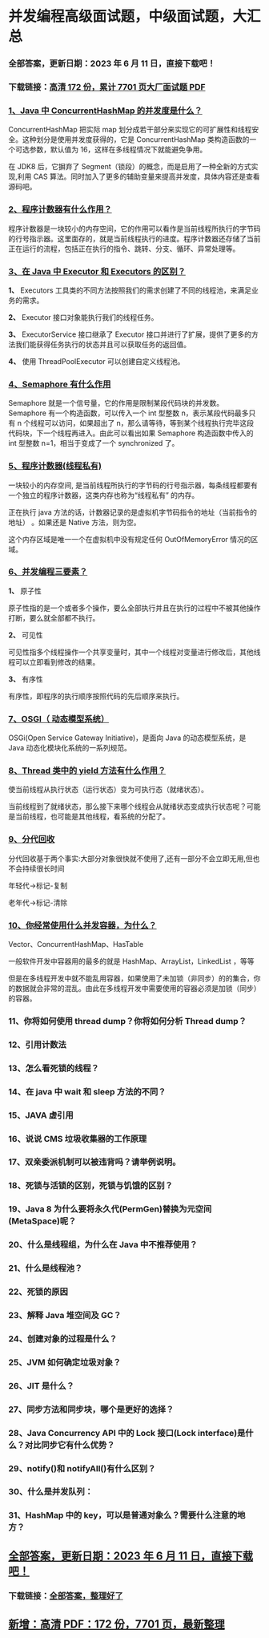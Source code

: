 # 并发编程高级面试题，中级面试题，大汇总

### 全部答案，更新日期：2023 年 6 月 11 日，直接下载吧！

### 下载链接：[高清 172 份，累计 7701 页大厂面试题 PDF](https://gitlab.gaorta.com/devteam/learning-journey/study-materials-collection/-/tree/master/docs/index.md)

### [1、Java 中 ConcurrentHashMap 的并发度是什么？](https://gitlab.gaorta.com/devteam/learning-journey/study-materials-collection/-/tree/master/docs/并发编程/并发编程高级面试题，中级面试题，大汇总.md#1java中concurrenthashmap的并发度是什么)

ConcurrentHashMap 把实际 map 划分成若干部分来实现它的可扩展性和线程安全。这种划分是使用并发度获得的，它是 ConcurrentHashMap 类构造函数的一个可选参数，默认值为 16，这样在多线程情况下就能避免争用。

在 JDK8 后，它摒弃了 Segment（锁段）的概念，而是启用了一种全新的方式实现,利用 CAS 算法。同时加入了更多的辅助变量来提高并发度，具体内容还是查看源码吧。

### [2、程序计数器有什么作用？](https://gitlab.gaorta.com/devteam/learning-journey/study-materials-collection/-/tree/master/docs/并发编程/并发编程高级面试题，中级面试题，大汇总.md#2程序计数器有什么作用)

程序计数器是一块较小的内存空间，它的作用可以看作是当前线程所执行的字节码的行号指示器。这里面存的，就是当前线程执行的进度。程序计数器还存储了当前正在运行的流程，包括正在执行的指令、跳转、分支、循环、异常处理等。

### [3、在 Java 中 Executor 和 Executors 的区别？](https://gitlab.gaorta.com/devteam/learning-journey/study-materials-collection/-/tree/master/docs/并发编程/并发编程高级面试题，中级面试题，大汇总.md#3在-java-中-executor-和-executors-的区别)

**1、** Executors 工具类的不同方法按照我们的需求创建了不同的线程池，来满足业务的需求。

**2、** Executor 接口对象能执行我们的线程任务。

**3、** ExecutorService 接口继承了 Executor 接口并进行了扩展，提供了更多的方法我们能获得任务执行的状态并且可以获取任务的返回值。

**4、** 使用 ThreadPoolExecutor 可以创建自定义线程池。

### [4、Semaphore 有什么作用](https://gitlab.gaorta.com/devteam/learning-journey/study-materials-collection/-/tree/master/docs/并发编程/并发编程高级面试题，中级面试题，大汇总.md#4semaphore有什么作用)

Semaphore 就是一个信号量，它的作用是限制某段代码块的并发数。Semaphore 有一个构造函数，可以传入一个 int 型整数 n，表示某段代码最多只有 n 个线程可以访问，如果超出了 n，那么请等待，等到某个线程执行完毕这段代码块，下一个线程再进入。由此可以看出如果 Semaphore 构造函数中传入的 int 型整数 n=1，相当于变成了一个 synchronized 了。

### [5、程序计数器(线程私有)](https://gitlab.gaorta.com/devteam/learning-journey/study-materials-collection/-/tree/master/docs/并发编程/并发编程高级面试题，中级面试题，大汇总.md#5程序计数器线程私有)

一块较小的内存空间, 是当前线程所执行的字节码的行号指示器，每条线程都要有一个独立的程序计数器，这类内存也称为“线程私有” 的内存。

正在执行 java 方法的话，计数器记录的是虚拟机字节码指令的地址（当前指令的地址） 。如果还是 Native 方法，则为空。

这个内存区域是唯一一个在虚拟机中没有规定任何 OutOfMemoryError 情况的区域。

### [6、并发编程三要素？](https://gitlab.gaorta.com/devteam/learning-journey/study-materials-collection/-/tree/master/docs/并发编程/并发编程高级面试题，中级面试题，大汇总.md#6并发编程三要素)

**1、** 原子性

原子性指的是一个或者多个操作，要么全部执行并且在执行的过程中不被其他操作打断，要么就全部都不执行。

**2、** 可见性

可见性指多个线程操作一个共享变量时，其中一个线程对变量进行修改后，其他线程可以立即看到修改的结果。

**3、** 有序性

有序性，即程序的执行顺序按照代码的先后顺序来执行。

### [7、OSGI（ 动态模型系统）](https://gitlab.gaorta.com/devteam/learning-journey/study-materials-collection/-/tree/master/docs/并发编程/并发编程高级面试题，中级面试题，大汇总.md#7osgi-动态模型系统)

OSGi(Open Service Gateway Initiative)，是面向 Java 的动态模型系统，是 Java 动态化模块化系统的一系列规范。

### [8、Thread 类中的 yield 方法有什么作用？](https://gitlab.gaorta.com/devteam/learning-journey/study-materials-collection/-/tree/master/docs/并发编程/并发编程高级面试题，中级面试题，大汇总.md#8thread类中的yield方法有什么作用)

使当前线程从执行状态（运行状态）变为可执行态（就绪状态）。

当前线程到了就绪状态，那么接下来哪个线程会从就绪状态变成执行状态呢？可能是当前线程，也可能是其他线程，看系统的分配了。

### [9、分代回收](https://gitlab.gaorta.com/devteam/learning-journey/study-materials-collection/-/tree/master/docs/并发编程/并发编程高级面试题，中级面试题，大汇总.md#9分代回收)

分代回收基于两个事实:大部分对象很快就不使用了,还有一部分不会立即无用,但也不会持续很长时间

年轻代->标记-复制

老年代->标记-清除

### [10、你经常使用什么并发容器，为什么？](https://gitlab.gaorta.com/devteam/learning-journey/study-materials-collection/-/tree/master/docs/并发编程/并发编程高级面试题，中级面试题，大汇总.md#10你经常使用什么并发容器为什么)

Vector、ConcurrentHashMap、HasTable

一般软件开发中容器用的最多的就是 HashMap、ArrayList，LinkedList ，等等

但是在多线程开发中就不能乱用容器，如果使用了未加锁（非同步）的的集合，你的数据就会非常的混乱。由此在多线程开发中需要使用的容器必须是加锁（同步）的容器。

### 11、你将如何使用 thread dump？你将如何分析 Thread dump？

### 12、引用计数法

### 13、怎么看死锁的线程？

### 14、在 java 中 wait 和 sleep 方法的不同？

### 15、JAVA 虚引用

### 16、说说 CMS 垃圾收集器的工作原理

### 17、双亲委派机制可以被违背吗？请举例说明。

### 18、死锁与活锁的区别，死锁与饥饿的区别？

### 19、Java 8 为什么要将永久代(PermGen)替换为元空间(MetaSpace)呢？

### 20、什么是线程组，为什么在 Java 中不推荐使用？

### 21、什么是线程池？

### 22、死锁的原因

### 23、解释 Java 堆空间及 GC？

### 24、创建对象的过程是什么？

### 25、JVM 如何确定垃圾对象？

### 26、JIT 是什么？

### 27、同步方法和同步块，哪个是更好的选择？

### 28、Java Concurrency API 中的 Lock 接口(Lock interface)是什么？对比同步它有什么优势？

### 29、notify()和 notifyAll()有什么区别？

### 30、什么是并发队列：

### 31、HashMap 中的 key，可以是普通对象么？需要什么注意的地方？

## [全部答案，更新日期：2023 年 6 月 11 日，直接下载吧！](https://gitlab.gaorta.com/devteam/learning-journey/study-materials-collection/-/tree/master/docs/daan.md)

### 下载链接：[全部答案，整理好了](https://gitlab.gaorta.com/devteam/learning-journey/study-materials-collection/-/tree/master/docs/daan.md)

## [新增：高清 PDF：172 份，7701 页，最新整理](https://gitlab.gaorta.com/devteam/learning-journey/study-materials-collection/-/tree/master/docs/daan.md)
